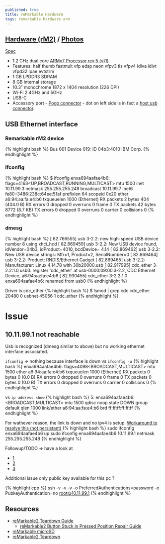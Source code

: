 ```yaml
---
published: true
title: reMarkable Hardware
tags: remarkable hardware arm
---
```

## [Hardware (rM2)](https://remarkable.com/store/remarkable-2) / [Photos](https://www.reddit.com/r/RemarkableTablet/comments/kcqzdy/broke_my_remarkable_2_it_was_knocked_off_the/)
[Spec](https://remarkable.com/#Specifications) 
- 1.2 GHz dual core [ARMv7 Processor rev 5 (v7l)](https://remarkablewiki.com/tech/spe)
- Features: half thumb fastmult vfp edsp neon vfpv3 tls vfpv4 idiva idivt vfpd32 lpae evtstrm
- 1 GB LPDDR3 SDRAM
- 8 GB internal storage
- 10.3” monochrome 1872 x 1404 resolution (226 DPI)
- Wi-Fi 2.4GHz and 5GHz
- USB-C
- Accessory port - [Pogo connector](https://www.reddit.com/r/RemarkableTablet/comments/j9g1d5/rm2_with_an_external_keyboard_accessory_port_usage/) - dot on left side is in fact a [host usb connector](https://imgur.com/gallery/TRuN0jc).

## USB Ethernet interface
### Remarkable rM2 device
{% highlight bash %}
Bus 001 Device 019: ID 04b3:4010 IBM Corp.
{% endhighlight %}

### ifconfig
{% highlight bash %}
$ ifconfig
enxa694aafae4b6: flags=4163<UP,BROADCAST,RUNNING,MULTICAST>  mtu 1500
        inet 10.11.99.3  netmask 255.255.255.248  broadcast 10.11.99.7
        inet6 fe80::3486:238c:64ee:51af  prefixlen 64  scopeid 0x20<link>
        ether a6:94:aa:fa:e4:b6  txqueuelen 1000  (Ethernet)
        RX packets 2  bytes 404 (404.0 B)
        RX errors 0  dropped 0  overruns 0  frame 0
        TX packets 42  bytes 8772 (8.7 KB)
        TX errors 0  dropped 0 overruns 0  carrier 0  collisions 0
{% endhighlight %}

### dmesg
{% highlight bash %}
[   82.766555] usb 3-2.2: new high-speed USB device number 8 using xhci_hcd
[   82.869459] usb 3-2.2: New USB device found, idVendor=04b3, idProduct=4010, bcdDevice= 4.14
[   82.869462] usb 3-2.2: New USB device strings: Mfr=1, Product=2, SerialNumber=0
[   82.869464] usb 3-2.2: Product: RNDIS/Ethernet Gadget
[   82.869465] usb 3-2.2: Manufacturer: Linux 4.14.78 with 30b20000.usb
[   82.917995] cdc_ether 3-2.2:1.0 usb0: register 'cdc_ether' at usb-0000:09:00.3-2.2, CDC Ethernet Device, a6:94:aa:fa:e4:b6
[   82.930455] cdc_ether 3-2.2:1.0 enxa694aafae4b6: renamed from usb0
{% endhighlight %}

Driver is cdc_ether
{% highlight bash %}
$ lsmod | grep cdc
cdc_ether              20480  0
usbnet                 45056  1 cdc_ether
{% endhighlight %}

# Issue
## 10.11.99.1 not reachable
Usb is recognized (dmesg similar to above) but no working ethernet interface associated.

`ifconfig` => nothing because interface is down
vs `ifconfig -a`
{% highlight bash %}
enxa694aafae4b6: flags=4098<BROADCAST,MULTICAST>  mtu 1500
        ether a6:94:aa:fa:e4:b6  txqueuelen 1000  (Ethernet)
        RX packets 0  bytes 0 (0.0 B)
        RX errors 0  dropped 0  overruns 0  frame 0
        TX packets 0  bytes 0 (0.0 B)
        TX errors 0  dropped 0 overruns 0  carrier 0  collisions 0
{% endhighlight %}

vs `ip address show`
{% highlight bash %}
5: enxa694aafae4b6: <BROADCAST,MULTICAST> mtu 1500 qdisc noop state DOWN group default qlen 1000
    link/ether a6:94:aa:fa:e4:b6 brd ff:ff:ff:ff:ff:ff
{% endhighlight %}

For wathever reason, the link is down and no ipv4 is setup. [Workaround to resolve this (not persistant)](https://www.tecmint.com/ifconfig-command-examples/)
{% highlight bash %}
sudo ifconfig enxa694aafae4b6 up
sudo ifconfig enxa694aafae4b6 10.11.99.1 netmask 255.255.255.248 
{% endhighlight %}

Followup/TODO => have a look at 
- [1](https://unix.stackexchange.com/questions/386162/how-to-set-up-an-usb-ethernet-interface-in-linux)
- [2](https://unix.stackexchange.com/questions/388300/udev-does-not-rename-usb-ethernet-device)
- [3](https://www.kernel.org/doc/html/v5.8/usb/gadget_multi.html)

Additional issue only public key available for this pc ?

{% highlight cpp %}
ssh -v -v -v -o PreferredAuthentications=password -o PubkeyAuthentication=no root@10.11.99.1 
{% endhighlight %}


## Resources
- [reMarkable2 Teardown Guide](https://www.reddit.com/r/RemarkableTablet/comments/l0vq8f/remarkable2_teardown_guide/)
  	- [reMarkable2 Button Stuck in Pressed Position Repair Guide](https://www.reddit.com/r/RemarkableTablet/comments/l0x9y6/remarkable2_button_stuck_in_pressed_position/)
- [reMarkable microSD](http://www.davisr.me/projects/remarkable-microsd/)
- [reMarkable2 Teardown](https://fccid.io/2AMK2-RM110/Internal-Photos/Internal-photos-4523960)
